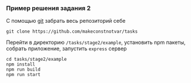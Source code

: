 ### Пример решения задания 2
C помощью [git](https://git-scm.com/) забрать весь репозиторий себе 
```
git clone https://github.com/makeconstnotvar/tasks
```

Перейти в директорию `/tasks/stage2/example`, установить npm пакеты, собрать приложение, запустить `express` сервер  

```
cd tasks/stage2/example
npm install
npm run build
npm run start
```